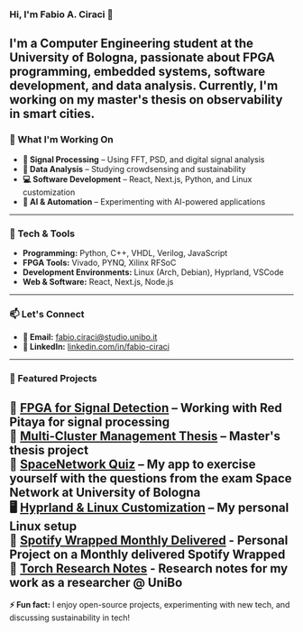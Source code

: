 ### Hi, I'm Fabio A. Ciraci 

I'm a **Computer Engineering student** at the University of Bologna, passionate about **FPGA programming, embedded systems, software development, and data analysis**. Currently, I'm working on my **master's thesis** on **observability in smart cities**.
---

###  What I'm Working On  
- **📡 Signal Processing** – Using FFT, PSD, and digital signal analysis  
- **  Data Analysis** – Studying crowdsensing and sustainability  
- **💻 Software Development** – React, Next.js, Python, and Linux customization  
- ** AI & Automation** – Experimenting with AI-powered applications  

---

### 🔧 Tech & Tools  
- **Programming:** Python, C++, VHDL, Verilog, JavaScript  
- **FPGA Tools:** Vivado, PYNQ, Xilinx RFSoC  
- **Development Environments:** Linux (Arch, Debian), Hyprland, VSCode  
- **Web & Software:** React, Next.js, Node.js  

---

### 📫 Let's Connect    
- **📩 Email:** [fabio.ciraci@studio.unibo.it](mailto:your.email@example.com)  
- **💼 LinkedIn:** [linkedin.com/in/fabio-ciraci](https://www.linkedin.com/in/fabio-antonello-ciraci-281479161/)  

---

### 📌 Featured Projects  
 **[FPGA for Signal Detection](https://github.com/FabioC-alt/FPGAFermiLab)** – Working with Red Pitaya for signal processing  
📡 **[Multi-Cluster Management Thesis](https://github.com/FabioC-alt/masterThesis)** – Master's thesis project  
🤖 **[SpaceNetwork Quiz](https://github.com/FabioC-alt/SNQuiz)** – My app to exercise yourself with the questions from the exam Space Network at University of Bologna  
🖥️ **[Hyprland & Linux Customization](https://github.com/FabioC-alt/scripts)** – My personal Linux setup  
 **[Spotify Wrapped Monthly Delivered](https://github.com/FabioC-alt/SpotifyWrappedMonthly)** - Personal Project on a Monthly delivered Spotify Wrapped
 **[Torch Research Notes](https://github.com/FabioC-alt/torchNotes)** - Research notes for my work as a researcher @ UniBo
---

**⚡ Fun fact:** I enjoy open-source projects, experimenting with new tech, and discussing sustainability in tech!  

